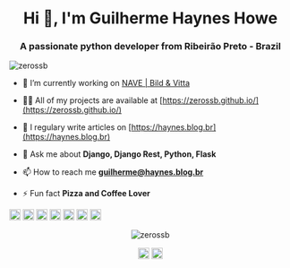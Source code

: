 <h1 align="center">Hi 👋, I'm Guilherme Haynes Howe</h1>
<h3 align="center">A passionate python developer from Ribeirão Preto - Brazil</h3>
<p align="left"> <img src="https://komarev.com/ghpvc/?username=zerossb" alt="zerossb" /> </p>

- 🔭 I’m currently working on [NAVE | Bild & Vitta](https://github.com/bildvitta)

- 👨‍💻 All of my projects are available at [https://zerossb.github.io/](https://zerossb.github.io/)

- 📝 I regulary write articles on [https://haynes.blog.br](https://haynes.blog.br)

- 💬 Ask me about **Django, Django Rest, Python, Flask**

- 📫 How to reach me **guilherme@haynes.blog.br**

- ⚡ Fun fact **Pizza and Coffee Lover**

<p align="left"><img src="https://konpa.github.io/devicon/devicon.git/icons/django/django-original.svg" alt="django" width="20" height="20"/> <img src="https://konpa.github.io/devicon/devicon.git/icons/docker/docker-original-wordmark.svg" alt="docker" width="20" height="20"/> <img src="https://konpa.github.io/devicon/devicon.git/icons/mysql/mysql-original-wordmark.svg" alt="mysql" width="20" height="20"/> <img src="https://konpa.github.io/devicon/devicon.git/icons/postgresql/postgresql-original-wordmark.svg" alt="postgresql" width="20" height="20"/> <img src="https://konpa.github.io/devicon/devicon.git/icons/python/python-original-wordmark.svg" alt="python" width="20" height="20"/> <img src="https://konpa.github.io/devicon/devicon.git/icons/nginx/nginx-original.svg" alt="nginx" width="20" height="20"/> <img src="https://konpa.github.io/devicon/devicon.git/icons/linux/linux-original.svg" alt="linux" width="20" height="20"/></p><p align="center"> <img src="https://github-readme-stats.vercel.app/api?username=zerossb&show_icons=true" alt="zerossb" /> </p>

<p align="center">
<a href="https://twitter.com/hynzhw" target="blank"><img align="center" src="https://cdn.jsdelivr.net/npm/simple-icons@3.0.1/icons/twitter.svg" alt="hynzhw" height="20" width="20" /></a>
<a href="https://linkedin.com/in/ghaynesh" target="blank"><img align="center" src="https://cdn.jsdelivr.net/npm/simple-icons@3.0.1/icons/linkedin.svg" alt="ghaynesh" height="20" width="20" /></a>
</p>
